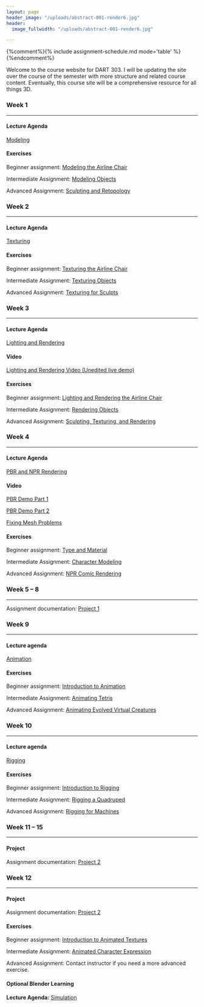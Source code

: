 ```yaml
---
layout: page
header_image: "/uploads/abstract-001-render6.jpg"
header:
  image_fullwidth: "/uploads/abstract-001-render6.jpg"

---
```

{%comment%}{% include assignment-schedule.md mode='table' %}{%endcomment%}

Welcome to the course website for DART 303. I will be updating the site over the course of the semester with more structure and related course content. Eventually, this course site will be a comprehensive resource for all things 3D.

### Week 1

***

#### Lecture Agenda

[Modeling]({{site.baseurl}}/agenda/modeling/)

#### Exercises

Beginner assignment: [Modeling the Airline Chair]({{site.baseurl}}/assignments/modeling-the-airline-chair.html)

Intermediate Assignment: [Modeling Objects]({{site.baseurl}}/assignments/modeling-objects.html)

Advanced Assignment: [Sculpting and Retopology]({{site.baseurl}}/assignments/sculpting-and-retopology.html)

### Week 2

***

#### Lecture Agenda

[Texturing]({{site.baseurl}}/agenda/texturing/)

#### Exercises

Beginner assignment: [Texturing the Airline Chair]({{site.baseurl}}/assignments/texturing-the-airline-chair.html)

Intermediate Assignment: [Texturing Objects]({{site.baseurl}}/assignments/texturing-objects.html)

Advanced Assignment: [Texturing for Sculpts]({{site.baseurl}}/assignments/texturing-for-sculpts.html)

### Week 3

***

#### Lecture Agenda

[Lighting and Rendering]({{site.baseurl}}/agenda/lighting-rendering/)

#### Video

[Lighting and Rendering Video (Unedited live demo)](https://vimeo.com/456374066)

#### Exercises

Beginner assignment: [Lighting and Rendering the Airline Chair]({{site.baseurl}}/assignments/lighting-and-rendering-the-airline-chair.html)

Intermediate Assignment: [Rendering Objects]({{site.baseurl}}/assignments/rendering-objects.html)

Advanced Assignment: [Sculpting, Texturing, and Rendering]({{site.baseurl}}/assignments/sculpting-texturing-and-rendering.html)

### Week 4

***

#### Lecture Agenda

[PBR and NPR Rendering]({{site.baseurl}}/agenda/pbr-npr-rendering/)

#### Video

[PBR Demo Part 1](https://vimeo.com/458809958)

[PBR Demo Part 2](https://vimeo.com/458831363)

[Fixing Mesh Problems](https://vimeo.com/457984249)

#### Exercises

Beginner assignment: [Type and Material]({{site.baseurl}}/assignments/verb-noun-text.html)

Intermediate Assignment: [Character Modeling]({{site.baseurl}}/assignments/character-modeling.html)

Advanced Assignment: [NPR Comic Rendering]({{site.baseurl}}/assignments/npr-comic-rendering.html)

### Week 5 – 8

***

Assignment documentation: [Project 1]({{site.baseurl}}/assignments/project-1.html)

### Week 9

***

#### Lecture agenda

[Animation]({{site.baseurl}}/agenda/animation/)

#### Exercises

Beginner assignment: [Introduction to Animation](https://michaelcollins.xyz/3d-digital-studio-master/assignments/animation.html)

Intermediate Assignment: [Animating Tetris](https://michaelcollins.xyz/3d-digital-studio-master/assignments/animating-tetris.html)

Advanced Assignment: [Animating Evolved Virtual Creatures](https://michaelcollins.xyz/3d-digital-studio-master/assignments/animating-evolved-virtual-creatures.html)

### Week 10

***

#### Lecture agenda

[Rigging]({{site.baseurl}}/agenda/animation/)

#### Exercises

Beginner assignment: [Introduction to Rigging](https://michaelcollins.xyz/3d-digital-studio-master/assignments/introduction-to-rigging.html)

Intermediate Assignment: [Rigging a Quadruped](https://michaelcollins.xyz/3d-digital-studio-master/assignments/rigging-a-quadruped.html)

Advanced Assignment: [Rigging for Machines](https://michaelcollins.xyz/3d-digital-studio-master/assignments/rigging-for-machines.html)

### Week 11 – 15

***

#### Project

Assignment documentation: [Project 2](https://michaelcollins.xyz/3d-digital-studio-master/assignments/project-2.html)

### Week 12

***

#### Project

Assignment documentation: [Project 2](https://michaelcollins.xyz/3d-digital-studio-master/assignments/project-2.html)

#### Exercises

Beginner assignment: [Introduction to Animated Textures](https://michaelcollins.xyz/3d-digital-studio-master/assignments/introduction-to-animated-textures.html)

Intermediate Assignment: [Animated Character Expression](https://michaelcollins.xyz/3d-digital-studio-master/assignments/animated-textures-character.html)

Advanced Assignment: Contact instructor if you need a more advanced exercise.

#### Optional Blender Learning

**Lecture Agenda:** [Simulation](https://michaelcollins.xyz/3d-digital-studio-master/agenda/simulation/) 